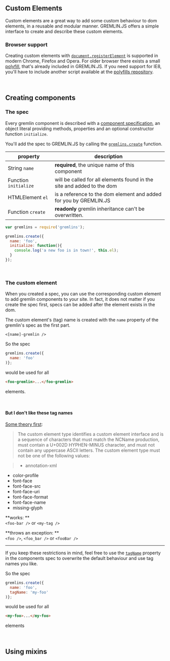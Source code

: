 ## Custom Elements

Custom elements are a great way to add some custom behaviour to dom elements, in a reusable and modular manner. 
GREMLIN.JS offers a simple interface to create and describe these custom elements.

### Browser support

Creating custom elements with [`document.registerElement`](https://developer.mozilla.org/en-US/docs/Web/API/Document/registerElement)
is supported in modern Chrome, Firefox and Opera. For older browser there exists a small 
[polyfill](https://github.com/WebReflection/document-register-element), that's already included in GREMLIN.JS. If you 
need support for IE8, you'll have to include another script available at the 
[polyfills repository](https://github.com/WebReflection/document-register-element).

<br>

## Creating components

### The spec

Every gremlin component is described with a [component specification](api.md#component-specifications), an object literal providing methods, properties and an optional 
constructor function `initialize`.

You'll add the spec to GREMLIN.JS by calling the [`gremlins.create`](api.md#create) function.

property     | description
-------------|--------------
String `name`       | **required**, the unique name of this component
Function `initialize` | will be called for all elements found in the site and added to the dom
HTMLElement `el`         | is a reference to the dom element and added for you by GREMLIN.JS
Function `create`     | **readonly** gremlin inheritance can't be overwritten.

```js
var gremlins = require('gremlins');

gremlins.create({
  name: 'foo',
  initialize: function(){
    console.log('a new foo is in town!', this.el);
  }
});
```
<br>

### The custom element

When you created a spec, you can use the corresponding custom element to add gremlin components to your site. In fact,
it does not matter if you create the spec first, specs can be added after the element exists in the dom.
 
The custom element's (tag) name is created with the `name` property of the gremlin's  spec as the first part.

`<[name]-gremlin />`

So the spec 
```js
gremlins.create({
  name: 'foo'
)};
```

would be used for all

```html
<foo-gremlin>...</foo-gremlin>
```

elements.

<br>

#### But I don't like these tag names

[Some theory first](http://w3c.github.io/webcomponents/spec/custom/#concepts):

> The custom element type identifies a custom element interface and is a sequence of characters that must match the NCName production, must contain a U+002D HYPHEN-MINUS character, and must not contain any uppercase ASCII letters.
 The custom element type must not be one of the following values:
 
> - annotation-xml
 - color-profile
 - font-face
 - font-face-src
 - font-face-uri
 - font-face-format
 - font-face-name
 - missing-glyph

**works: **  
`<foo-bar />` or `<my-tag />` 

**throws an exception: **  
`<foo />`, `<foo_bar />` or `<fooBar />`  

-----

If you keep these restrictions in mind, feel free to use the [`tagName`](api.md#tagname) property in the components spec to overwrite the
default behaviour and use tag names you like.

So the spec 
```js
gremlins.create({
  name: 'foo',
  tagName: 'my-foo'
)};
```

would be used for all

```html
<my-foo>...</my-foo>
```
elements


<br>

## Using mixins

